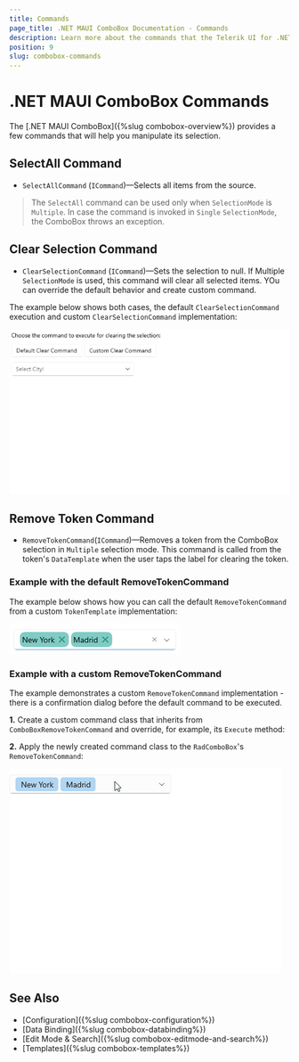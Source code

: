 ```yaml
---
title: Commands
page_title: .NET MAUI ComboBox Documentation - Commands
description: Learn more about the commands that the Telerik UI for .NET MAUI ComboBox control exposes.
position: 9
slug: combobox-commands
---
```


# .NET MAUI ComboBox Commands

The [.NET MAUI ComboBox]({%slug combobox-overview%}) provides a few commands that will help you manipulate its selection.

## SelectAll Command

- `SelectAllCommand` (`ICommand`)&mdash;Selects all items from the source.

> The `SelectAll` command can be used only when `SelectionMode` is `Multiple`. In case the command is invoked in `Single` `SelectionMode`, the ComboBox throws an exception.

## Clear Selection Command

- `ClearSelectionCommand` (`ICommand`)&mdash;Sets the selection to null. If Multiple `SelectionMode` is used, this command will clear all selected items. YOu can override the default behavior and create custom command.

The example below shows both cases, the default `ClearSelectionCommand` execution and custom `ClearSelectionCommand` implementation:

<snippet id='combobox-commands'/>

<snippet id='combobox-commands-csharp'/>

![ComboBox ClearSelectionCommand](images/combobox-commands.gif)

## Remove Token Command

- `RemoveTokenCommand`(`ICommand`)&mdash;Removes a token from the ComboBox selection in `Multiple` selection mode. This command is called from the token's `DataTemplate` when the user taps the label for clearing the token.

### Example with the default RemoveTokenCommand

The example below shows how you can call the default `RemoveTokenCommand` from a custom `TokenTemplate` implementation:

<snippet id='combobox-default-removetoken' />

![Telerik .NET MAUI ComboBox default RemoveTokenCommand](images/combobox-removetokencommand-template.png)

### Example with a custom RemoveTokenCommand

The example demonstrates a custom `RemoveTokenCommand` implementation - there is a confirmation dialog before the default command to be executed.

**1.** Create a custom command class that inherits from `ComboBoxRemoveTokenCommand` and override, for example, its `Execute` method:

<snippet id='combobox-custom-removetokencommand' />

**2.** Apply the newly created command class to the `RadComboBox`'s `RemoveTokenCommand`:

<snippet id='combobox-custom-removetoken' />

![Telerik .NET MAUI ComboBox custom RemoveTokenCommand](images/combobox-removetoken.gif)

## See Also

- [Configuration]({%slug combobox-configuration%})
- [Data Binding]({%slug combobox-databinding%})
- [Edit Mode & Search]({%slug combobox-editmode-and-search%}) 
- [Templates]({%slug combobox-templates%})
